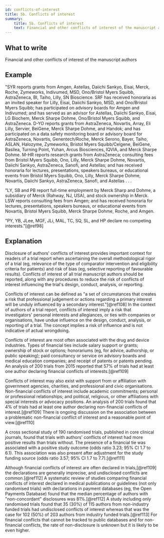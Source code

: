 ```yaml
---
id: conflicts-of-interest
title: 5b. Conflicts of interest 
summary:
    title: 5b. Conflicts of interest
    text: Financial and other conflicts of interest of the manuscript authors.
---
```


## What to write

Financial and other conflicts of interest of the manuscript authors

## Example

"SYR reports grants from Amgen, Astellas, Daiichi Sankyo, Eisai, Merck,
Roche, Zymeworks, Indivumed, MSD, Ono/Bristol Myers Squibb, AstraZeneca,
BI, Taiho, Lilly, SN Bioscience. SRF has received honoraria as an
invited speaker for Lilly, Eisai, Daiichi Sankyo, MSD, and Ono/Bristol
Myers Squibb; has participated on advisory boards for Amgen and
Indivumed; and has served as an advisor for Astellas, Daiichi Sankyo,
Eisai, LG Biochem, Merck Sharpe Dohme, Ono/Bristol Myers Squibb, and
AstraZeneca. D-YO reports grants from AstraZeneca, Novartis, Array, Eli
Lilly, Servier, BeiGene, Merck Sharpe Dohme, and Handok; and has
participated on a data safety monitoring board or advisory board for
AstraZeneca, Novartis, Genentech/Roche, Merck Serono, Bayer, Taiho,
ASLAN, Halozyme, Zymeworks, Bristol Myers Squibb/Celgene, BeiGene,
Basilea, Turning Point, Yuhan, Arcus Biosciences, IQVIA, and Merck
Sharpe Dohme. M-HR reports research grants from AstraZeneca; consulting
fees from Bristol Myers Squibb, Ono, Lilly, Merck Sharpe Dohme,
Novartis, Daiichi Sankyo, AstraZeneca, Sanofi, and Astellas; and has
received honoraria for lectures, presentations, speakers bureaus, or
educational events from Bristol Myers Squibb, Ono, Lilly, Merck Sharpe
Dohme, Novartis, Daiichi Sankyo, AstraZeneca, Sanofi, and Astellas . . .

"LY, SB and PB report full-time employment by Merck Sharp and Dohme, a
subsidiary of Merck (Rahway, NJ, USA), and stock ownership in Merck. LSW
reports consulting fees from Amgen; and has received honoraria for
lectures, presentations, speakers bureaus, or educational events from
Novartis, Bristol Myers Squibb, Merck Sharpe Dohme, Roche, and Amgen.

"PY, YB, JLee, MGF, JLi, MAL, TC, SQ, SL, and HP declare no competing
interests."[@ref98]

## Explanation

Disclosure of authors' conflicts of interest provides important context
for readers of a trial report when ascertaining the overall
methodological rigor of a trial (eg, relevance of the type of comparator
intervention and eligibility criteria for patients) and risk of bias
(eg, selective reporting of favourable results). Conflicts of interest
of all trial manuscript authors should be reported, along with any
procedures to reduce the risk of conflicts of interest influencing the
trial's design, conduct, analysis, or reporting.

Conflicts of interest can be defined as "a set of circumstances that
creates a risk that professional judgement or actions regarding a
primary interest will be unduly influenced by a secondary
interest."[@ref108] In the context of authors of a trial report,
conflicts of interest imply a risk that investigators' personal
interests and allegiances, or ties with companies or organisations, have
undue influence on the design, conduct, analysis, or reporting of a
trial. The concept implies a risk of influence and is not indicative of
actual wrongdoing.

Conflicts of interest are most often associated with the drug and device
industries. Types of financial ties include salary support or grants;
ownership of stock or options; honorariums (eg, for advice, authorship,
or public speaking); paid consultancy or service on advisory boards and
medical education companies; and receipt of patents or patents pending.
An analysis of 200 trials from 2015 reported that 57% of trials had at
least one author declaring financial conflicts of interests.[@ref109]

Conflicts of interest may also exist with support from or affiliation
with government agencies, charities, and professional and civic
organisations. Non-financial conflicts of interest include academic
commitments; personal or professional relationships; and political,
religious, or other affiliations with special interests or advocacy
positions. An analysis of 200 trials found that 4% of trials had at
least one author declaring non-financial conflicts of interest.[@ref109]
There is ongoing discussion on the association between a problematic
non-financial conflict of interest and a reasonable point of
view.[@ref110]

A cross sectional study of 190 randomised trials, published in core
clinical journals, found that trials with authors' conflicts of interest
had more positive results than trials without. The presence of a
financial tie was associated with a positive study outcome (odds ratio
3.23; 95% CI 1.7 to 6.1). This association was also present after
adjustment for the study funding source (odds ratio 3.57; 95% CI 1.7 to
7.7).[@ref111]

Although financial conflicts of interest are often declared in
trials,[@ref109] the declarations are generally imprecise, and
undisclosed conflicts are common.[@ref112] A systematic review of
studies comparing financial conflicts of interest declared in medical
publications or guidelines (not only randomised trials) with
declarations in payment databases (eg, the Open Payments Database) found
that the median percentage of authors with "non-concordant" disclosures
was 81%.[@ref112] A study including only randomised trials found that 35
(30%) of 115 authors from non-industry funded trials had undisclosed
conflicts of interest whereas that was the case for 102 (50%) of 203
authors from industry funded trials.[@ref113] For financial conflicts
that cannot be tracked to public databases and for non-financial
conflicts, the rate of non-disclosure is unknown but it is likely to be
even higher.
